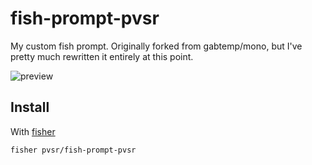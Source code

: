 # fish-prompt-pvsr

My custom fish prompt.
Originally forked from gabtemp/mono,
but I've pretty much rewritten it entirely at this point.

![preview](https://user-images.githubusercontent.com/12705140/51782656-f328e580-20f9-11e9-86f0-82c3c1210148.png)

## Install

With [fisher]

```fish
fisher pvsr/fish-prompt-pvsr
```
[fisher]: https://github.com/jorgebucaran/fisher
